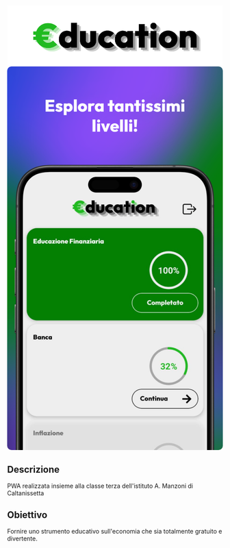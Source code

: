 <style>
  .rounded{
    border-radius: 10px; 
</style>

<picture>
  <source media="(prefers-color-scheme: dark)" srcset="https://github.com/Mikexezy/Education/blob/master/headerLogoLight.png" alt="€DUCATION"/>
  <img src="https://github.com/Mikexezy/Education/blob/master/headerLogo.png" alt="€DUCATION"/>
</picture>

<img src="https://github.com/Mikexezy/Education/blob/master/2photo.png" alt="App Preview" class="rounded"/>

## Descrizione
PWA realizzata insieme alla classe terza dell'istituto A. Manzoni di Caltanissetta

## Obiettivo
Fornire uno strumento educativo sull'economia che sia totalmente gratuito e divertente.
